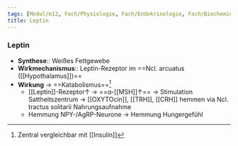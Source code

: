 ```yaml
---
tags: [Modul/m12, Fach/Physiologie, Fach/Endokrinologie, Fach/Biochemie/Molekül]
title: Leptin
---
```

### Leptin
- **Synthese**:: Weißes Fettgewebe
- **Wirkmechanismus**:: Leptin-Rezeptor im ==Ncl. arcuatus ([[Hypothalamus]])==
- **Wirkung** → ==Katabolismus==[^1]
	- [[Leptin]]-Rezeptor↑ → ==α-[[MSH]]↑== → Stimulation Sattheitszentrum → [[OXYTOcin]], [[TRH]], [[CRH]] hemmen via Ncl. tractus solitarii Nahrungsaufnahme
	- Hemmung NPY-/AgRP-Neurone → Hemmung Hungergefühl

[^1]: Zentral vergleichbar mit [[Insulin]]